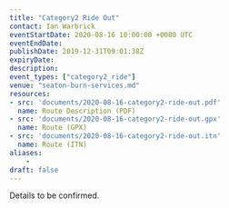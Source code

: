 ```yaml
---
title: "Category2 Ride Out"
contact: Ian Warbrick
eventStartDate: 2020-08-16 10:00:00 +0000 UTC
eventEndDate:
publishDate: 2019-12-31T09:01:38Z
expiryDate:
description:
event_types: ["category2_ride"] 
venue: "seaton-burn-services.md"
resources:
- src: 'documents/2020-08-16-category2-ride-out.pdf'
  name: Route Description (PDF)
- src: 'documents/2020-08-16-category2-ride-out.gpx'
  name: Route (GPX)
- src: 'documents/2020-08-16-category2-ride-out.itn'
  name: Route (ITN)
aliases:
    - 
draft: false
---
```


Details to be confirmed.